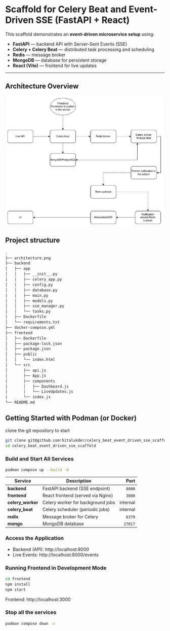# Scaffold for Celery Beat and Event-Driven SSE (FastAPI + React)

This scaffold demonstrates an **event-driven microservice setup** using:

- **FastAPI** — backend API with Server-Sent Events (SSE)
- **Celery + Celery Beat** — distributed task processing and scheduling
- **Redis** — message broker
- **MongoDB** — database for persistent storage
- **React (Vite)** — frontend for live updates

---

## Architecture Overview

![alt text](architecture.png)

## Project structure

```txt
.
├── architecture.png
├── backend
│   ├── app
│   │   ├── __init__.py
│   │   ├── celery_app.py
│   │   ├── config.py
│   │   ├── database.py
│   │   ├── main.py
│   │   ├── models.py
│   │   ├── sse_manager.py
│   │   └── tasks.py
│   ├── Dockerfile
│   └── requirements.txt
├── docker-compose.yml
├── frontend
│   ├── Dockerfile
│   ├── package-lock.json
│   ├── package.json
│   ├── public
│   │   └── index.html
│   └── src
│       ├── api.js
│       ├── App.js
│       ├── components
│       │   ├── Dashboard.js
│       │   └── LiveUpdates.js
│       └── index.js
└── README.md

```

## Getting Started with Podman (or Docker)

clone the git repository to start

```sh
git clone git@github.com:hitalukder/celery_beat_event_driven_sse_scaffold.git
cd celery_beat_event_driven_sse_scaffold
```

### Build and Start All Services

```bash
podman compose up --build -d
```

| Service           | Description                       |     Port |
| ----------------- | --------------------------------- | -------: |
| **backend**       | FastAPI backend (SSE endpoint)    |   `8000` |
| **frontend**      | React frontend (served via Nginx) |   `3000` |
| **celery_worker** | Celery worker for background jobs | internal |
| **celery_beat**   | Celery scheduler (periodic jobs)  | internal |
| **redis**         | Message broker for Celery         |   `6379` |
| **mongo**         | MongoDB database                  |  `27017` |

### Access the Application

- Backend (API): http://localhost:8000
- Live Events: http://localhost:8000/events

### Running Frontend in Development Mode

```bash
cd frontend
npm install
npm start
```

Frontend: http://localhost:3000

### Stop all the services

```sh
podman compose down -v
```
